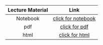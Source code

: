 Lecture Material | Link
:-----:          | :--------:
Notebook         | [click for notebook](../lecture08_pluto)
pdf              | [click for pdf](../notebooks/Lecture_08/Printout/Lecture_08.pdf)
html             | [click for html](../notebooks/Lecture_08/Printout/Lecture_08.html)